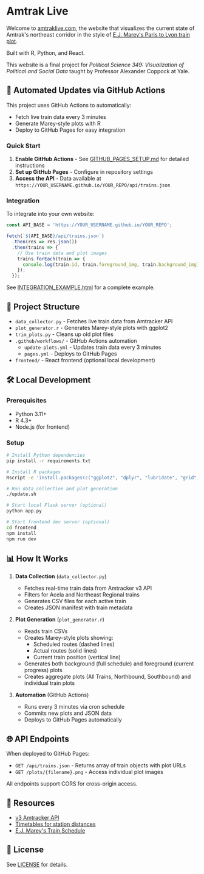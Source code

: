 # Amtrak Live

Welcome to [amtraklive.com](https://amtraklive.com/), the website that visualizes the current state of Amtrak's northeast corridor in the style of [E.J. Marey's Paris to Lyon train plot](https://www.researchgate.net/figure/Graphical-train-schedule-E-J-Mareys-1878-graphical-train-schedule-showing-all_fig9_332643897).

Built with R, Python, and React.

This website is a final project for *Political Science 349: Visualization of Political and Social Data* taught by Professor Alexander Coppock at Yale.

## 🚀 Automated Updates via GitHub Actions

This project uses GitHub Actions to automatically:
- Fetch live train data every 3 minutes
- Generate Marey-style plots with R
- Deploy to GitHub Pages for easy integration

### Quick Start

1. **Enable GitHub Actions** - See [GITHUB_PAGES_SETUP.md](GITHUB_PAGES_SETUP.md) for detailed instructions
2. **Set up GitHub Pages** - Configure in repository settings
3. **Access the API** - Data available at `https://YOUR_USERNAME.github.io/YOUR_REPO/api/trains.json`

### Integration

To integrate into your own website:

```javascript
const API_BASE = 'https://YOUR_USERNAME.github.io/YOUR_REPO';

fetch(`${API_BASE}/api/trains.json`)
  .then(res => res.json())
  .then(trains => {
    // Use train data and plot images
    trains.forEach(train => {
      console.log(train.id, train.foreground_img, train.background_img);
    });
  });
```

See [INTEGRATION_EXAMPLE.html](INTEGRATION_EXAMPLE.html) for a complete example.

## 📂 Project Structure

- `data_collector.py` - Fetches live train data from Amtracker API
- `plot_generator.r` - Generates Marey-style plots with ggplot2
- `trim_plots.py` - Cleans up old plot files
- `.github/workflows/` - GitHub Actions automation
  - `update-plots.yml` - Updates train data every 3 minutes
  - `pages.yml` - Deploys to GitHub Pages
- `frontend/` - React frontend (optional local development)

## 🛠️ Local Development

### Prerequisites

- Python 3.11+
- R 4.3+
- Node.js (for frontend)

### Setup

```bash
# Install Python dependencies
pip install -r requirements.txt

# Install R packages
Rscript -e 'install.packages(c("ggplot2", "dplyr", "lubridate", "grid", "tools"))'

# Run data collection and plot generation
./update.sh

# Start local Flask server (optional)
python app.py

# Start frontend dev server (optional)
cd frontend
npm install
npm run dev
```

## 📊 How It Works

1. **Data Collection** (`data_collector.py`)
   - Fetches real-time train data from Amtracker v3 API
   - Filters for Acela and Northeast Regional trains
   - Generates CSV files for each active train
   - Creates JSON manifest with train metadata

2. **Plot Generation** (`plot_generator.r`)
   - Reads train CSVs
   - Creates Marey-style plots showing:
     - Scheduled routes (dashed lines)
     - Actual routes (solid lines)
     - Current train position (vertical line)
   - Generates both background (full schedule) and foreground (current progress) plots
   - Creates aggregate plots (All Trains, Northbound, Southbound) and individual train plots

3. **Automation** (GitHub Actions)
   - Runs every 3 minutes via cron schedule
   - Commits new plots and JSON data
   - Deploys to GitHub Pages automatically

## 🌐 API Endpoints

When deployed to GitHub Pages:

- `GET /api/trains.json` - Returns array of train objects with plot URLs
- `GET /plots/{filename}.png` - Access individual plot images

All endpoints support CORS for cross-origin access.

## 📝 Resources

- [v3 Amtracker API](https://github.com/piemadd/amtrak)
- [Timetables for station distances](https://www.narprail.org/site/assets/files/20928/nec-bos-was-1.pdf)
- [E.J. Marey's Train Schedule](https://www.researchgate.net/figure/Graphical-train-schedule-E-J-Mareys-1878-graphical-train-schedule-showing-all_fig9_332643897)

## 📄 License

See [LICENSE](LICENSE) for details.